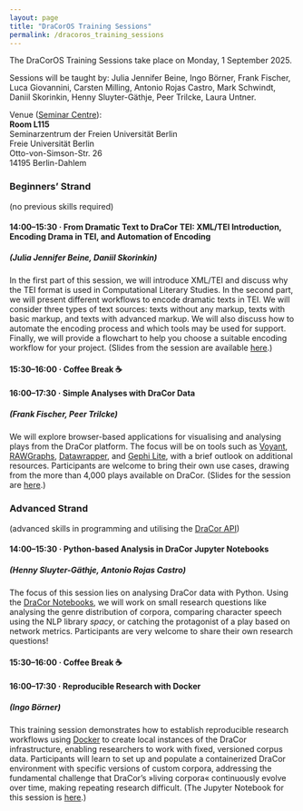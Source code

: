 ```yaml
---
layout: page
title: "DraCorOS Training Sessions"
permalink: /dracoros_training_sessions
---
```


The DraCorOS Training Sessions take place on Monday, 1 September 2025.

Sessions will be taught by: Julia Jennifer Beine, Ingo Börner, Frank Fischer, Luca Giovannini, Carsten Milling, Antonio Rojas Castro, Mark Schwindt, Daniil Skorinkin, Henny Sluyter-Gäthje, Peer Trilcke, Laura Untner.

Venue ([Seminar Centre](venue)):\
**Room L115**\
Seminarzentrum der Freien Universität Berlin\
Freie Universität Berlin\
Otto-von-Simson-Str. 26\
14195 Berlin-Dahlem

### Beginners’ Strand

(no previous skills required)

#### 14:00–15:30 · From Dramatic Text to DraCor TEI: XML/TEI Introduction, Encoding Drama in TEI, and Automation of Encoding
##### (Julia Jennifer Beine, Daniil Skorinkin)

In the first part of this session, we will introduce XML/TEI and discuss why the TEI format is used in Computational Literary Studies. In the second part, we will present different workflows to encode dramatic texts in TEI. We will consider three types of text sources: texts without any markup, texts with basic markup, and texts with advanced markup. We will also discuss how to automate the encoding process and which tools may be used for support. Finally, we will provide a flowchart to help you choose a suitable encoding workflow for your project. (Slides from the session are available [here](https://doi.org/10.5281/zenodo.16994544).)

#### 15:30–16:00 · Coffee Break ☕

#### 16:00–17:30 · Simple Analyses with DraCor Data
##### (Frank Fischer, Peer Trilcke)

We will explore browser-based applications for visualising and analysing plays from the DraCor platform. The focus will be on tools such as [Voyant](https://voyant-tools.org/), [RAWGraphs](https://www.rawgraphs.io/), [Datawrapper](https://www.datawrapper.de/), and [Gephi Lite](https://gephi.org/gephi-lite/), with a brief outlook on additional resources. Participants are welcome to bring their own use cases, drawing from the more than 4,000 plays available on DraCor. (Slides for the session are [here](https://lehkost.github.io/slides/2025-09-01-dracor-simple/index.html).)

### Advanced Strand

(advanced skills in programming and utilising the [DraCor API](https://dracor.org/doc/api))

#### 14:00–15:30 · Python-based Analysis in DraCor Jupyter Notebooks
##### (Henny Sluyter-Gäthje, Antonio Rojas Castro)

The focus of this session lies on analysing DraCor data with Python. Using the [DraCor Notebooks](http://github.com/dracor-org/dracor-notebooks), we will work on small research questions like analysing the genre distribution of corpora, comparing character speech using the NLP library _spacy_, or catching the protagonist of a play based on network metrics. Participants are very welcome to share their own research questions!

#### 15:30–16:00 · Coffee Break ☕

#### 16:00–17:30 · Reproducible Research with Docker
##### (Ingo Börner)

This training session demonstrates how to establish reproducible research workflows using [Docker](https://www.docker.com/products/docker-desktop/) to create local instances of the DraCor infrastructure, enabling researchers to work with fixed, versioned corpus data. Participants will learn to set up and populate a containerized DraCor environment with specific versions of custom corpora, addressing the fundamental challenge that DraCor’s »living corpora« continuously evolve over time, making repeating research difficult. (The Jupyter Notebook for this session is [here](https://github.com/dracor-org/dracor-notebooks/blob/main/reproducible-research-with-docker/reproducible-research-with-docker.ipynb).) 
